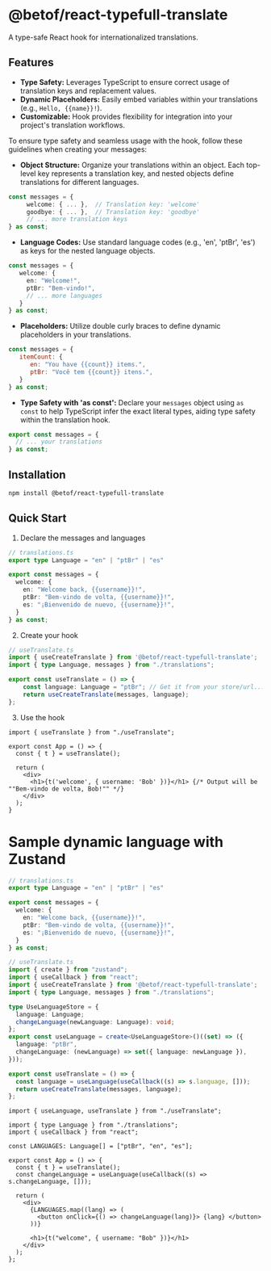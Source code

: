 # @betof/react-typefull-translate

A type-safe React hook for internationalized translations.

## Features

* **Type Safety:** Leverages TypeScript to ensure correct usage of translation keys and replacement values.
* **Dynamic Placeholders:** Easily embed variables within your translations (e.g., `Hello, {{name}}!`).
* **Customizable:**  Hook provides flexibility for integration into your project's translation workflows.

To ensure type safety and seamless usage with the hook, follow these guidelines when creating your messages:

* **Object Structure:**  Organize your translations within an object. Each top-level key represents a translation key, and nested objects define translations for different languages.

```typescript
const messages = {
     welcome: { ... },  // Translation key: 'welcome'
     goodbye: { ... },  // Translation key: 'goodbye'
     // ... more translation keys
} as const;
```
   
* **Language Codes:** Use standard language codes (e.g., 'en', 'ptBr', 'es')  as keys for the nested language objects.

```typescript
const messages = {
   welcome: {
     en: "Welcome!", 
     ptBr: "Bem-vindo!",
     // ... more languages
   }
} as const;
   ```

* **Placeholders:**  Utilize double curly braces to define dynamic placeholders in your translations.  

```javascript
const messages = {
   itemCount: {
      en: "You have {{count}} items.",
      ptBr: "Você tem {{count}} itens.",
   }
} as const;
```
   

* **Type Safety with 'as const':** Declare your `messages` object using `as const` to help TypeScript infer the exact literal types, aiding type safety within the translation hook.

```typescript
export const messages = {
  // ... your translations
} as const; 
```

## Installation

```bash
npm install @betof/react-typefull-translate
```

## Quick Start

1. Declare the messages and languages
```typescript
// translations.ts
export type Language = "en" | "ptBr" | "es"

export const messages = {
  welcome: {
    en: "Welcome back, {{username}}!",
    ptBr: "Bem-vindo de volta, {{username}}!",
    es: "¡Bienvenido de nuevo, {{username}}!",
  }
} as const;
```

2. Create your hook
```typescript
// useTranslate.ts
import { useCreateTranslate } from '@betof/react-typefull-translate';
import { type Language, messages } from "./translations";

export const useTranslate = () => {
    const language: Language = "ptBr"; // Get it from your store/url...
    return useCreateTranslate(messages, language);
};
```

3. Use the hook
```tsx
import { useTranslate } from "./useTranslate";

export const App = () => {
  const { t } = useTranslate();

  return (
    <div>
      <h1>{t('welcome', { username: 'Bob' })}</h1> {/* Output will be ""Bem-vindo de volta, Bob!"" */}
    </div>
  );
}
```

# Sample dynamic language with Zustand
```typescript
// translations.ts
export type Language = "en" | "ptBr" | "es"

export const messages = {
  welcome: {
    en: "Welcome back, {{username}}!",
    ptBr: "Bem-vindo de volta, {{username}}!",
    es: "¡Bienvenido de nuevo, {{username}}!",
  }
} as const;
```

```typescript
// useTranslate.ts
import { create } from "zustand";
import { useCallback } from "react";
import { useCreateTranslate } from '@betof/react-typefull-translate';
import { type Language, messages } from "./translations";

type UseLanguageStore = {
  language: Language;
  changeLanguage(newLanguage: Language): void;
};
export const useLanguage = create<UseLanguageStore>()((set) => ({
  language: "ptBr",
  changeLanguage: (newLanguage) => set({ language: newLanguage }),
}));

export const useTranslate = () => {
  const language = useLanguage(useCallback((s) => s.language, []));
  return useCreateTranslate(messages, language);
};
```

```tsx
import { useLanguage, useTranslate } from "./useTranslate";

import { type Language } from "./translations";
import { useCallback } from "react";

const LANGUAGES: Language[] = ["ptBr", "en", "es"];

export const App = () => {
  const { t } = useTranslate();
  const changeLanguage = useLanguage(useCallback((s) => s.changeLanguage, []));

  return (
    <div>
      {LANGUAGES.map((lang) => (
        <button onClick={() => changeLanguage(lang)}> {lang} </button>
      ))}
      
      <h1>{t("welcome", { username: "Bob" })}</h1>
    </div>
  );
};
```